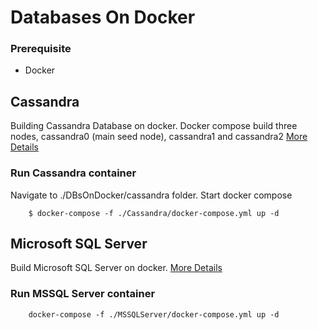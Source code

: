 # Databases On Docker 
### Prerequisite
* Docker


## Cassandra
Building Cassandra Database on docker. Docker compose build three nodes, cassandra0 (main seed node), cassandra1 and cassandra2
[More Details](Cassandra/README.md)

### Run Cassandra container
Navigate to ./DBsOnDocker/cassandra folder.
Start docker compose
```console
    $ docker-compose -f ./Cassandra/docker-compose.yml up -d
```

## Microsoft SQL Server
Build Microsoft SQL Server on docker.
[More Details](MSSQLServer/README.md)

### Run MSSQL Server container
```console
    docker-compose -f ./MSSQLServer/docker-compose.yml up -d
```
